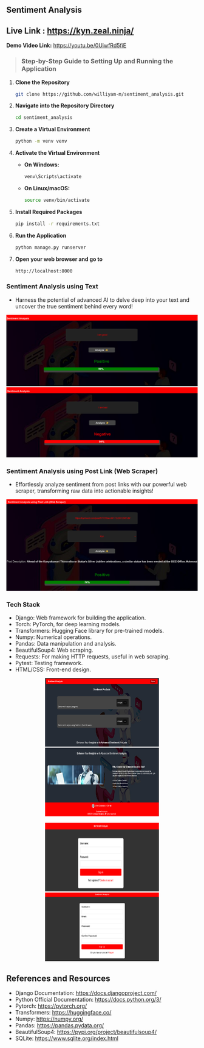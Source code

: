 ## Sentiment Analysis

## Live Link : https://kyn.zeal.ninja/

**Demo Video Link:** https://youtu.be/0UiwfRd5fiE


> ### Step-by-Step Guide to Setting Up and Running the Application

1. **Clone the Repository**
   ```bash
   git clone https://github.com/williyam-m/sentiment_analysis.git
   ```

2. **Navigate into the Repository Directory**
    ```bash
   cd sentiment_analysis
   ```

3. **Create a Virtual Environment**
    ```bash
   python -m venv venv
   ```
4. **Activate the Virtual Environment**

   - **On Windows:**
     ```bash
     venv\Scripts\activate
     ```
   - **On Linux/macOS:**
     ```bash
     source venv/bin/activate
     ```
5. **Install Required Packages**
    ```bash
   pip install -r requirements.txt
    ```
6. **Run the Application**
 
   ```bash
   python manage.py runserver
   ```

7. **Open your web browser and go to**
   ```bash
   http://localhost:8000
   ```
   


### Sentiment Analysis using Text
 - Harness the potential of advanced AI to delve deep into your text and uncover the true sentiment behind every word!

![Sentiment Analysis](/static/images/text_analysis_positive.png)
![Sentiment Analysis](/static/images/text_analysis_negative.png)

### Sentiment Analysis using Post Link (Web Scraper)
 - Effortlessly analyze sentiment from post links with our powerful web scraper, transforming raw data into actionable insights!

![Sentiment Analysis](/static/images/link_analysis.png)


### Tech Stack

 - Django: Web framework for building the application.
 - Torch: PyTorch, for deep learning models.
 - Transformers: Hugging Face library for pre-trained models.
 - Numpy: Numerical operations.
 - Pandas: Data manipulation and analysis.
 - BeautifulSoup4: Web scraping.
 - Requests: For making HTTP requests, useful in web scraping.
 - Pytest: Testing framework.
 - HTML/CSS: Front-end design.


<p align="center">
  <img src="static/images/website_top.png" alt="Sentiment Analysis" width="300px" height="180px"/>
  <img src="static/images/website_bottom.png" alt="Sentiment Analysis" width="300px" height="180px"/>
</p>

<p align="center">
  <img src="static/images/signin_page.png" alt="Sentiment Analysis" width="300px" height="180px"/>
  <img src="static/images/signup_page.png" alt="Sentiment Analysis" width="300px" height="180px"/>
</p>



## References and Resources

 - Django Documentation: https://docs.djangoproject.com/
 - Python Official Documentation: https://docs.python.org/3/
 - Pytorch: https://pytorch.org/
 - Transformers: https://huggingface.co/
 - Numpy: https://numpy.org/
 - Pandas: https://pandas.pydata.org/
 - BeautifulSoup4: https://pypi.org/project/beautifulsoup4/
 - SQLite: https://www.sqlite.org/index.html
